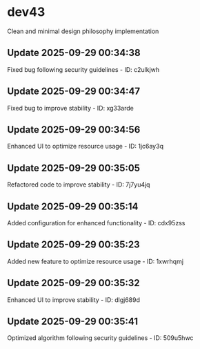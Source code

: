 # dev43
Clean and minimal design philosophy implementation

## Update 2025-09-29 00:34:38
Fixed bug following security guidelines - ID: c2ulkjwh


## Update 2025-09-29 00:34:47
Fixed bug to improve stability - ID: xg33arde


## Update 2025-09-29 00:34:56
Enhanced UI to optimize resource usage - ID: 1jc6ay3q


## Update 2025-09-29 00:35:05
Refactored code to improve stability - ID: 7j7yu4jq


## Update 2025-09-29 00:35:14
Added configuration for enhanced functionality - ID: cdx95zss


## Update 2025-09-29 00:35:23
Added new feature to optimize resource usage - ID: 1xwrhqmj


## Update 2025-09-29 00:35:32
Enhanced UI to improve stability - ID: dlgj689d


## Update 2025-09-29 00:35:41
Optimized algorithm following security guidelines - ID: 509u5hwc

